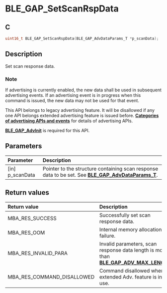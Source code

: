 # BLE_GAP_SetScanRspData

## C

```c
uint16_t BLE_GAP_SetScanRspData(BLE_GAP_AdvDataParams_T *p_scanData);
```

## Description

Set scan response data.

### Note

If advertising is currently enabled, the new data shall be used in
subsequent advertising events. If an advertising event is in progress 
when this command is issued, the new data may not be used for that event.

This API belongs to legacy advertising feature. It will be disallowed if any one API belongs extended advertising feature is issued before. **[Categories of advertising APIs and events](GUID-6250C306-2D62-4631-A4F9-616BBCCC48AC.md)** for details of advertising APIs.

**[BLE_GAP_AdvInit](GUID-00582C15-26DA-41D8-8125-1FDD13BCF632.md)** is required for this API.

## Parameters

|Parameter|Description|
|:---|:---|
|\[in\] p_scanData|Pointer to the structure containing scan response data to be set. See **[BLE_GAP_AdvDataParams_T](GUID-2DECEDC0-4E63-4998-8AFD-FE309AE95637.md)**.|

## Return values

|Return value|Description|
|:---|:---|
MBA_RES_SUCCESS|Successfully set scan response data.|
MBA_RES_OOM|Internal memory allocation failure.|
MBA_RES_INVALID_PARA|Invalid parameters, scan response data length is more than **[BLE_GAP_ADV_MAX_LENGTH](GUID-4D05CBBF-8E4B-49B8-A1F1-D37781265701.md)**.|
MBA_RES_COMMAND_DISALLOWED|Command disallowed when extended Adv. feature is in-use.|
